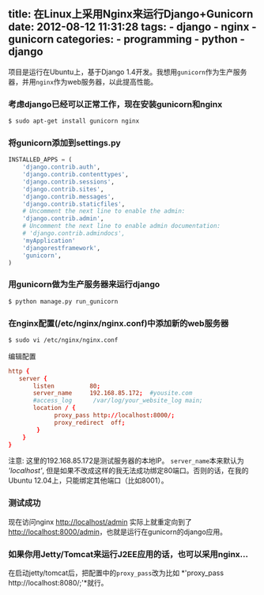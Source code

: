 title: 在Linux上采用Nginx来运行Django+Gunicorn
date: 2012-08-12 11:31:28
tags:
	- django
	- nginx
	- gunicorn
categories:
	- programming
	- python
	- django
---


项目是运行在Ubuntu上，基于Django 1.4开发。我想用`gunicorn`作为生产服务器，并用`nginx`作为web服务器，以此提高性能。


### 考虑django已经可以正常工作，现在安装gunicorn和nginx

``` bash
$ sudo apt-get install gunicorn nginx
```

### 将gunicorn添加到settings.py
<!--more-->

``` py
INSTALLED_APPS = (  
    'django.contrib.auth',  
    'django.contrib.contenttypes',  
    'django.contrib.sessions',  
    'django.contrib.sites',  
    'django.contrib.messages',  
    'django.contrib.staticfiles',  
    # Uncomment the next line to enable the admin:  
    'django.contrib.admin',  
    # Uncomment the next line to enable admin documentation:  
    # 'django.contrib.admindocs',  
    'myApplication'  
    'djangorestframework',  
    'gunicorn',  
)  
```

### 用gunicorn做为生产服务器来运行django
``` bash
$ python manage.py run_gunicorn
```


### 在nginx配置(/etc/nginx/nginx.conf)中添加新的web服务器

``` bash
$ sudo vi /etc/nginx/nginx.conf  
``` 

编辑配置

``` conf 
http {  
   server {  
       listen          80;  
       server_name     192.168.85.172;  #yousite.com  
       #access_log      /var/log/your_website_log main;    
       location / {  
             proxy_pass http://localhost:8000/;  
             proxy_redirect  off;  
        }  
    }  
}  
```

注意: 这里的192.168.85.172是测试服务器的本地IP。 `server_name`本来默认为 *'localhost'*, 但是如果不改成这样的我无法成功绑定80端口。否则的话，在我的Ubuntu 12.04上，只能绑定其他端口（比如8001）。

### 测试成功

现在访问nginx <http://localhost/admin> 实际上就重定向到了 <http://localhost:8000/admin>，也就是运行在gunicorn的django应用。



### 如果你用Jetty/Tomcat来运行J2EE应用的话，也可以采用nginx...
在启动jetty/tomcat后，把配置中的`proxy_pass`改为比如 *'proxy_pass http://localhost:8080/;'*就行。

